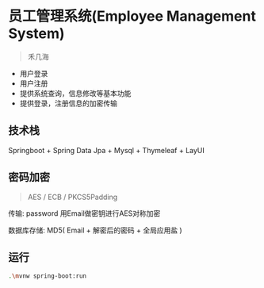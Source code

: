 # 员工管理系统(Employee Management System)

> 禾几海

- 用户登录
- 用户注册
- 提供系统查询，信息修改等基本功能
- 提供登录，注册信息的加密传输

## 技术栈
Springboot + Spring Data Jpa + Mysql + Thymeleaf + LayUI


## 密码加密
> AES / ECB / PKCS5Padding

传输: password 用Email做密钥进行AES对称加密

数据库存储: MD5( Email + 解密后的密码 + 全局应用盐 )


## 运行

```bash
.\mvnw spring-boot:run
```
